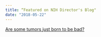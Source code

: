 ```yaml
---
title: “Featured on NIH Director's Blog"
date: "2018-05-22"
---
```


[Are some tumors just born to be bad?](https://directorsblog.nih.gov/2018/05/22/are-some-tumors-just-born-to-be-bad/)

